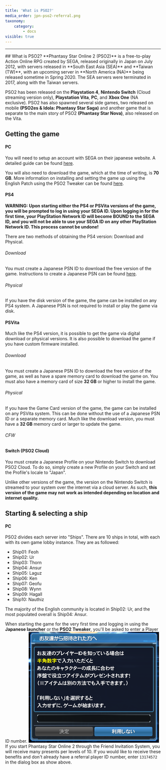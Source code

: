 ```yaml
---
title: 'What is PSO2?'
media_order: jpn-pso2-referral.png
taxonomy:
    category:
        - docs
visible: true
---
```


<hr>
## What is PSO2?
**Phantasy Star Online 2 (PSO2)** is a free-to-play Action Online RPG created by SEGA, released originally in Japan on July 2012, with servers released in **South East Asia (SEA)** and **Taiwan (TW)**, with an upcoming server in **North America (NA)** being released sometime in Spring 2020. The SEA servers were terminated in 2017, along with the Taiwan servers.

PSO2 has been released on the **Playstation 4**, **Nintendo Switch** (Cloud streaming version only), **Playstation Vita**, **PC**, and **Xbox One** (NA exclusive). PSO2 has also spawned several side games, two released on mobile **(PSO2es & Idola: Phantasy Star Saga)** and another game that is separate to the main story of PSO2 **(Phantasy Star Nova)**, also released on the Vita.

## Getting the game

#### PC
You will need to setup an account with SEGA on their japanese website. A detailed guide can be found [here](http://www.bumped.org/psublog/phantasy-star-online-2-registration-guide/).

You will also need to download the game, which at the time of writing, is **70 GB**. More information on installing and setting the game up using the English Patch using the PSO2 Tweaker can be found [here](http://www.bumped.org/psublog/phantasy-star-online-2-registration-guide/).

#### PS4
**WARNING: Upon starting either the PS4 or PSVita versions of the game, you will be prompted to log in using your SEGA ID. Upon logging in for the first time, your PlayStation Network ID will become BOUND to the SEGA ID, and you will not be able to use your SEGA ID on any other PlayStation Network ID. This process cannot be undone!**

There are two methods of obtaining the PS4 version: Download and Physical.

###### Download
You must create a Japanese PSN ID to download the free version of the game. Instructions to create a Japanese PSN can be found [here](https://www.vg247.com/2018/09/11/how-to-create-a-japanese-psn-account-japan-exclusive-ps4-demos-themes-games/).

###### Physical
If you have the disk version of the game, the game can be installed on any PS4 system. A Japanese PSN is not required to install or play the game via disk.

#### PSVita
Much like the PS4 version, it is possible to get the game via digital download or physical versions. It is also possible to download the game if you have custom firmware installed.

###### Download
You must create a Japanese PSN ID to download the free version of the game, as well as have a spare memory card to download the game on. You must also have a memory card of size **32 GB** or higher to install the game.

###### Physical
If you have the Game Card version of the game, the game can be installed on any PSVita system. This can be done without the use of a Japanese PSN ID or a separate memory card. Much like the download version, you must have a **32 GB** memory card or larger to update the game.

###### CFW

#### Switch (PSO2 Cloud)
You must create a Japanese Profile on your Nintendo Switch to download PSO2 Cloud. To do so, simply create a new Profile on your Switch and set the Profile's locale to "Japan".

Unlike other versions of the game, the version on the Nintendo Switch is streamed to your system over the internet via a cloud server. As such, **this version of the game may not work as intended depending on location and internet quality.**

## Starting & selecting a ship

#### PC
PSO2 divides each server into "Ships". There are 10 ships in total, with each with its own game lobby instance. They are as followed:
* Ship01: Feoh
* Ship02: Ur
* Ship03: Thorn
* Ship04: Ansur
* Ship05: Laguz
* Ship06: Ken
* Ship07: Geofu
* Ship08: Wynn
* Ship09: Hagall
* Ship10: Nauthiz

The majority of the English community is located in Ship02: Ur, and the most populated overall is Ship04: Ansur.

When starting the game for the very first time and logging in using the **Japanese launcher** or the **PSO2 Tweaker**, you'll be asked to enter a Player ID number. 
![unpatched Japanese referral window](jpn-pso2-referral.png)
If you start Phantasy Star Online 2 through the Friend Invitation System, you will receive many presents per levels of 10. If you would like to receive these benefits and don't already have a referral player ID number, enter `13174572` in the dialog box as show above.

